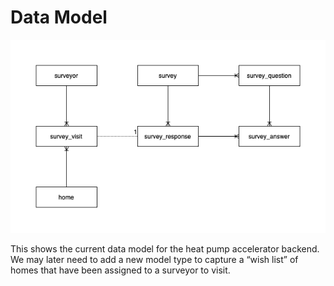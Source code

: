 # Data Model

![Data model](figures/data-model.drawio.png)

This shows the current data model for the heat pump accelerator backend.
We may later need to add a new model type to capture a “wish list” of homes
that have been assigned to a surveyor to visit.
